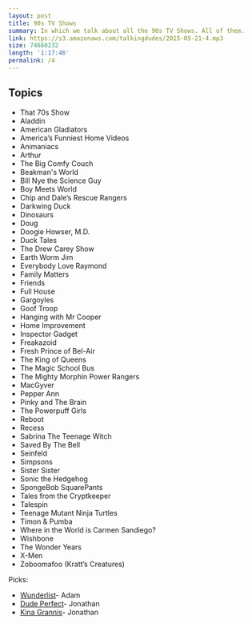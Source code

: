 ```yaml
---
layout: post
title: 90s TV Shows
summary: In which we talk about all the 90s TV Shows. All of them.
link: https://s3.amazonaws.com/talkingdudes/2015-05-21-4.mp3
size: 74660232
length: '1:17:46'
permalink: /4
---
```


## Topics

- That 70s Show
- Aladdin
- American Gladiators
- America’s Funniest Home Videos
- Animaniacs
- Arthur
- The Big Comfy Couch
- Beakman's World
- Bill Nye the Science Guy
- Boy Meets World
- Chip and Dale’s Rescue Rangers
- Darkwing Duck
- Dinosaurs
- Doug
- Doogie Howser, M.D.
- Duck Tales
- The Drew Carey Show
- Earth Worm Jim
- Everybody Love Raymond
- Family Matters
- Friends
- Full House
- Gargoyles
- Goof Troop
- Hanging with Mr Cooper
- Home Improvement
- Inspector Gadget
- Freakazoid
- Fresh Prince of Bel-Air
- The King of Queens
- The Magic School Bus
- The Mighty Morphin Power Rangers
- MacGyver
- Pepper Ann
- Pinky and The Brain
- The Powerpuff Girls
- Reboot
- Recess
- Sabrina The Teenage Witch
- Saved By The Bell
- Seinfeld
- Simpsons
- Sister Sister
- Sonic the Hedgehog
- SpongeBob SquarePants
- Tales from the Cryptkeeper
- Talespin
- Teenage Mutant Ninja Turtles
- Timon & Pumba
- Where in the World is Carmen Sandiego?
- Wishbone
- The Wonder Years
- X-Men
- Zoboomafoo (Kratt’s Creatures)

Picks:

- [Wunderlist](https://www.wunderlist.com/)- Adam
- [Dude Perfect](https://www.youtube.com/user/corycotton)- Jonathan
- [Kina Grannis](https://www.youtube.com/user/kinagrannis)- Jonathan
